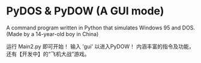 # PyDOS & PyDOW (A GUI mode)
A command program written in Python that simulates Windows 95 and DOS. (Made by a 14-year-old boy in China)

运行 Main2.py 即可开始！
输入 'gui' 以进入PyDOW！
内涵丰富的指令及功能，还有【开发中】的“飞机大战”游戏。
